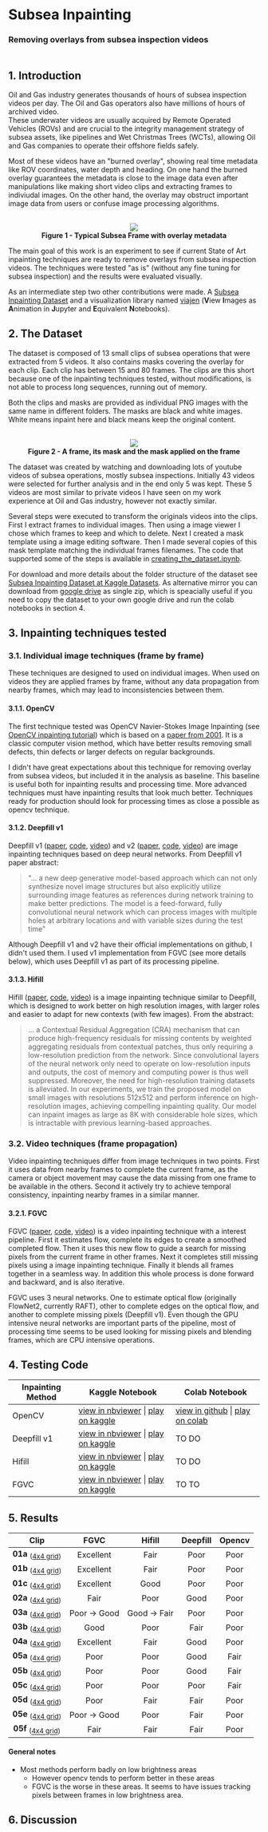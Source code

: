 # Subsea Inpainting
### Removing overlays from subsea inspection videos <br><br>


## 1. Introduction

Oil and Gas industry generates thousands of hours of subsea inspection videos per day. The Oil and Gas operators also have millions of hours of archived video. <br>
These underwater videos are usually acquired by Remote Operated Vehicles (ROVs) and are crucial to the integrity management strategy of subsea assets, like pipelines and Wet Christmas Trees (WCTs), allowing Oil and Gas companies to operate their offshore fields safely. <br>

Most of these videos have an "burned overlay", showing real time metadata like ROV coordinates, water depth and heading. On one hand the burned overlay guarantees the metadata is close to the image data even after manipulations like making short video clips and extracting frames to indiviudal images. On the other hand, the overlay may obstruct important image data from users or confuse image processing algorithms. <br>

<p align="center">
<br>
  <img src="https://github.com/brunomsantiago/subsea_inpainting/raw/main/images/typical_subsea_frame.png">
  <br><b>Figure 1 - Typical Subsea Frame with overlay metadata</b>
</p>

The main goal of this work is an experiment to see if current State of Art inpainting techniques are ready to remove overlays from subsea inspection videos. The techniques were tested "as is" (without any fine tuning for subsea inspection) and the results were evaluated visually.

As an intermediate step two other contributions were made. A [Subsea Inpainting Dataset](https://www.kaggle.com/brunomsantiago/subsea-inpainting-dataset) and a visualization library named [viajen](https://github.com/brunomsantiago/viajen) (**V**iew **I**mages as **A**nimation in **J**upyter and **E**quivalent **N**otebooks).


## 2. The Dataset

The dataset is composed of 13 small clips of subsea operations that were extracted from 5 videos. It also contains masks covering the overlay for each clip. Each clip has between 15 and 80 frames. The clips are this short because one of the inpainting techniques tested, without modifications, is not able to process long sequences, running out of memory.

Both the clips and masks are provided as individual PNG images with the same name in different folders. The masks are black and white images. White means inpaint here and black means keep the original content.

 <p align="center">
 <br>
   <img src="https://github.com/brunomsantiago/subsea_inpainting/raw/main/images/frame_plus_mask.png">
   <br><b>Figure 2 - A frame, its mask and the mask applied on the frame</b>
 </p>

The dataset was created by watching and downloading lots of youtube videos of subsea operations, mostly subsea inspections. Initially 43 videos were selected for further analysis and in the end only 5 was kept. These 5 videos are most similar to private videos I have seen on my work experience at Oil and Gas industry, however not exactly similar.

Several steps were executed to transform the originals videos into the clips. First I extract frames to individual images. Then using a image viewer I chose which frames to keep and which to delete. Next I created a mask template using a image editing software. Then I made several copies of this mask template matching the individual frames filenames. The code that supported some of the steps is available in [creating_the_dataset.ipynb](https://nbviewer.jupyter.org/github/brunomsantiago/subsea_inpainting/blob/main/other_notebooks/creating_the_dataset.ipynb).

For download and more details about the folder structure of the dataset see [Subsea Inpainting Dataset at Kaggle Datasets](https://www.kaggle.com/brunomsantiago/subsea-inpainting-dataset). As alternative mirror you can download from [google drive](https://drive.google.com/file/d/1OaTLKxkgKlAXMD4PFeHu4YxVVR_nqrkL/view?usp=sharing) as single zip, which is speacially useful if you need to copy the dataset to your own google drive and run the colab notebooks in section 4.

## 3. Inpainting techniques tested

### 3.1. Individual image techniques (frame by frame)

These techniques are designed to used on individual images. When used on videos they are applied frames by frame, without any data propagation from nearby frames, which may lead to inconsistencies between them.

#### 3.1.1. OpenCV

The first technique tested was OpenCV Navier-Stokes Image Inpainting (see [OpenCV inpainting tutorial](https://docs.opencv.org/master/df/d3d/tutorial_py_inpainting.html)) which is based on a [paper from 2001](https://ieeexplore.ieee.org/document/990497). It is a classic computer vision method, which have better results removing small defects, thin defects or larger defects on regular backgrounds.

I didn't have great expectations about this technique for removing overlay from subsea videos, but included it in the analysis as baseline. This baseline is useful both for inpainting results and processing time. More advanced techniques must have inpainting results that look much better.  Techniques ready for production should look for processing times as close a possible as opencv technique.

#### 3.1.2. Deepfill v1

Deepfill v1 ([paper](https://arxiv.org/abs/1801.07892), [code](https://github.com/JiahuiYu/generative_inpainting/tree/v1.0.0), [video](https://youtu.be/xz1ZvcdhgQ0)) and v2 ([paper](https://arxiv.org/abs/1806.03589), [code](https://github.com/JiahuiYu/generative_inpainting/tree/v2.0.0), [video](https://youtu.be/uZkEi9Y2dj4)) are image inpainting techniques based on deep neural networks. From Deepfill v1 paper abstract:

> "... a new deep generative model-based approach which can not only synthesize novel image structures but also explicitly utilize surrounding image features as references during network training to make better predictions. The model is a feed-forward, fully convolutional neural network which can process images with multiple holes at arbitrary locations and with variable sizes during the test time"

Although Deepfill v1 and v2 have their official implementations on github, I didn't used them. I used v1 implementation from FGVC (see more details below), which uses Deepfill v1 as part of its processing pipeline.

#### 3.1.3. Hifill

Hifill ([paper](https://arxiv.org/abs/2005.09704), [code](https://github.com/Atlas200dk/sample-imageinpainting-HiFill), [video](https://youtu.be/Q7mX5Bstv7U)) is a image inpainting technique similar to Deepfill, which is designed to work better on high resolution images, with larger roles and easier to adapt for new contexts (with few images). From the abstract:

> ... a Contextual Residual Aggregation (CRA) mechanism that can produce high-frequency residuals for missing contents by weighted aggregating residuals from contextual patches, thus only requiring a low-resolution prediction from the network. Since convolutional layers of the neural network only need to operate on low-resolution inputs and outputs, the cost of memory and computing power is thus well suppressed. Moreover, the need for high-resolution training datasets is alleviated. In our experiments, we train the proposed model on small images with resolutions 512x512 and perform inference on high-resolution images, achieving compelling inpainting quality. Our model can inpaint images as large as 8K with considerable hole sizes, which is intractable with previous learning-based approaches.

### 3.2. Video techniques (frame propagation)

Video inpainting techniques differ from image techniques in two points. First it uses data from nearby frames to complete the current frame, as the camera or object movement may cause the data missing from one frame to be available in the others. Second it actively try to achieve temporal consistency, inpainting nearby frames in a similar manner.

#### 3.2.1. FGVC

FGVC ([paper](https://arxiv.org/abs/2009.01835), [code](https://github.com/vt-vl-lab/FGVC), [video](https://youtu.be/CHHVPxHT7rc)) is a video inpainting technique with a interest pipeline. First it estimates flow, complete its edges to create a smoothed completed flow. Then it uses this new flow to guide a search for missing pixels from the current frame in other frames. Next it completes still missing pixels using a image inpainting technique. Finally it blends all frames together in a seamless way. In addition this whole process is done forward and backward, and is also iterative.

FGVC uses 3 neural networks. One to estimate optical flow (originally FlowNet2, currently RAFT), other to complete edges on the optical flow, and another to complete missing pixels (Deepfill v1). Even though the GPU intensive neural networks are important parts of the pipeline, most of processing time seems to be used looking for missing pixels and blending frames, which are CPU intensive operations.

## 4. Testing Code

| Inpainting Method | Kaggle Notebook                    | Colab Notebook |
|-------------------|------------------------------------|----------------|
| OpenCV            | [view in nbviewer](https://nbviewer.jupyter.org/github/brunomsantiago/subsea_inpainting/blob/main/notebooks/kaggle/subsea-inpainting-01-opencv.ipynb) \| [play on kaggle](https://www.kaggle.com/brunomsantiago/subsea-inpainting-01-opencv) | [view in github](https://github.com/brunomsantiago/subsea_inpainting/blob/main/notebooks/colab/subsea-inpainting-01-opencv.ipynb) \| [play on colab](https://colab.research.google.com/github/brunomsantiago/subsea_inpainting/blob/main/notebooks/colab/subsea-inpainting-01-opencv.ipynb)          |
| Deepfill v1       | [view in nbviewer](https://nbviewer.jupyter.org/github/brunomsantiago/subsea_inpainting/blob/main/notebooks/kaggle/subsea-inpainting-02-deepfill-v1.ipynb) \| [play on kaggle](https://www.kaggle.com/brunomsantiago/subsea-inpainting-02-deepfill-v1) | TO DO          |
| Hifill            | [view in nbviewer](https://nbviewer.jupyter.org/github/brunomsantiago/subsea_inpainting/blob/main/notebooks/kaggle/subsea-inpainting-03-hifill.ipynb) \| [play on kaggle](https://www.kaggle.com/brunomsantiago/subsea-inpainting-03-hifill) | TO DO          |
| FGVC              | [view in nbviewer](https://nbviewer.jupyter.org/github/brunomsantiago/subsea_inpainting/blob/main/notebooks/kaggle/subsea-inpainting-04-fgvc.ipynb) \| [play on kaggle](https://www.kaggle.com/brunomsantiago/subsea-inpainting-04-fgvc) | TO TO          |

## 5. Results


| Clip                                                             | FGVC         | Hifill       | Deepfill | Opencv |
| :-:                                                              | :-:          | :-:          | :-:      | :-:    |
| **01a** <sub>([4x4 grid](https://imgur.com/a/v2mNWF8/all))</sub> | Excellent    | Fair         | Poor     | Poor   |
| **01b** <sub>([4x4 grid](https://imgur.com/a/1jsc1ph/all))</sub> | Excellent    | Fair         | Poor     | Poor   |
| **01c** <sub>([4x4 grid](https://imgur.com/a/hwFFKAL/all))</sub> | Excellent    | Good         | Poor     | Poor   |
| **02a** <sub>([4x4 grid](https://imgur.com/a/EfOiKEx/all))</sub> | Fair         | Poor         | Good     | Poor   |
| **03a** <sub>([4x4 grid](https://imgur.com/a/ZioikGt/all))</sub> | Poor -> Good | Good -> Fair | Poor     | Poor   |
| **03b** <sub>([4x4 grid](https://imgur.com/a/SQGQl4r/all))</sub> | Good         | Poor         | Fair     | Poor   |
| **04a** <sub>([4x4 grid](https://imgur.com/a/qwISx6l/all))</sub> | Excellent    | Fair         | Good     | Poor   |
| **05a** <sub>([4x4 grid](https://imgur.com/a/57B1Gex/all))</sub> | Poor         | Poor         | Good     | Fair   |
| **05b** <sub>([4x4 grid](https://imgur.com/a/S68m5k9/all))</sub> | Poor         | Poor         | Good     | Fair   |
| **05c** <sub>([4x4 grid](https://imgur.com/a/rP11OD1/all))</sub> | Poor         | Poor         | Poor     | Fair   |
| **05d** <sub>([4x4 grid](https://imgur.com/a/4LhsFAa/all))</sub> | Poor         | Fair         | Fair     | Poor   |
| **05e** <sub>([4x4 grid](https://imgur.com/a/ARnLu9G/all))</sub> | Poor -> Good | Poor         | Fair     | Poor   |
| **05f** <sub>([4x4 grid](https://imgur.com/a/9orp3cC/all))</sub> | Fair         | Fair         | Fair     | Poor   |

#### General notes
 - Most methods perform badly on low brightness areas
   - However opencv tends to perform better in these areas
   - FGVC is the worse in these areas. It seems to have issues tracking pixels between frames in low brightness area.




## 6. Discussion
